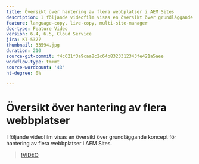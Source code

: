 ```yaml
---
title: Översikt över hantering av flera webbplatser i AEM Sites
description: I följande videofilm visas en översikt över grundläggande koncept för hantering av flera webbplatser i AEM Sites.
feature: language-copy, live-copy, multi-site-manager
doc-type: Feature Video
version: 6.4, 6.5, Cloud Service
jira: KT-5377
thumbnail: 33594.jpg
duration: 210
source-git-commit: f4c621f3a9caa8c2c64b8323312343fe421a5aee
workflow-type: tm+mt
source-wordcount: '43'
ht-degree: 0%

---
```



# Översikt över hantering av flera webbplatser

I följande videofilm visas en översikt över grundläggande koncept för hantering av flera webbplatser i AEM Sites.

>[!VIDEO](https://video.tv.adobe.com/v/33594?quality=12&learn=on)
